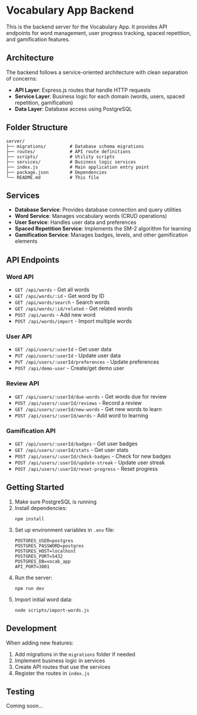 # Vocabulary App Backend

This is the backend server for the Vocabulary App. It provides API endpoints for word management, user progress tracking, spaced repetition, and gamification features.

## Architecture

The backend follows a service-oriented architecture with clean separation of concerns:

- **API Layer**: Express.js routes that handle HTTP requests
- **Service Layer**: Business logic for each domain (words, users, spaced repetition, gamification)
- **Data Layer**: Database access using PostgreSQL

## Folder Structure

```
server/
├── migrations/         # Database schema migrations
├── routes/             # API route definitions
├── scripts/            # Utility scripts
├── services/           # Business logic services
├── index.js            # Main application entry point
├── package.json        # Dependencies
└── README.md           # This file
```

## Services

- **Database Service**: Provides database connection and query utilities
- **Word Service**: Manages vocabulary words (CRUD operations)
- **User Service**: Handles user data and preferences
- **Spaced Repetition Service**: Implements the SM-2 algorithm for learning
- **Gamification Service**: Manages badges, levels, and other gamification elements

## API Endpoints

### Word API
- `GET /api/words` - Get all words
- `GET /api/words/:id` - Get word by ID
- `GET /api/words/search` - Search words
- `GET /api/words/:id/related` - Get related words
- `POST /api/words` - Add new word
- `POST /api/words/import` - Import multiple words

### User API
- `GET /api/users/:userId` - Get user data
- `PUT /api/users/:userId` - Update user data
- `PUT /api/users/:userId/preferences` - Update preferences
- `POST /api/demo-user` - Create/get demo user

### Review API
- `GET /api/users/:userId/due-words` - Get words due for review
- `POST /api/users/:userId/reviews` - Record a review
- `GET /api/users/:userId/new-words` - Get new words to learn
- `POST /api/users/:userId/words` - Add word to learning

### Gamification API
- `GET /api/users/:userId/badges` - Get user badges
- `GET /api/users/:userId/stats` - Get user stats
- `POST /api/users/:userId/check-badges` - Check for new badges
- `POST /api/users/:userId/update-streak` - Update user streak
- `POST /api/users/:userId/reset-progress` - Reset progress

## Getting Started

1. Make sure PostgreSQL is running
2. Install dependencies:
   ```
   npm install
   ```
3. Set up environment variables in `.env` file:
   ```
   POSTGRES_USER=postgres
   POSTGRES_PASSWORD=postgres
   POSTGRES_HOST=localhost
   POSTGRES_PORT=5432
   POSTGRES_DB=vocab_app
   API_PORT=3001
   ```
4. Run the server:
   ```
   npm run dev
   ```
5. Import initial word data:
   ```
   node scripts/import-words.js
   ```

## Development

When adding new features:

1. Add migrations in the `migrations` folder if needed
2. Implement business logic in services
3. Create API routes that use the services
4. Register the routes in `index.js`

## Testing

Coming soon...